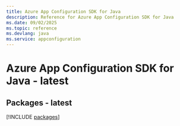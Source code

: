 ```yaml
---
title: Azure App Configuration SDK for Java
description: Reference for Azure App Configuration SDK for Java
ms.date: 09/02/2025
ms.topic: reference
ms.devlang: java
ms.service: appconfiguration
---
```

# Azure App Configuration SDK for Java - latest
## Packages - latest
[!INCLUDE [packages](app-configuration-index.md)]